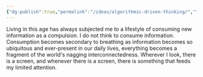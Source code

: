 ```yaml
---
{"dg-publish":true,"permalink":"/ideas/algorithmic-driven-thinking/","tags":["technology","humanity","thinking"],"created":"2024-09-22T06:59:17.315+08:00","updated":"2024-12-17T17:56:06.658+08:00"}
---
```



Living in this age has always subjected me to a lifestyle of consuming new information as a compulsion. I do not think to consume information. Consumption becomes secondary to breathing as information becomes so ubiquitous and ever-present in our daily lives, everything becomes a fragment of the world's nagging interconnectedness. Wherever I look, there is a screen, and whenever there is a screen, there is something that feeds my limited attention.

